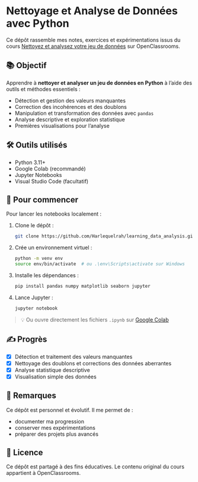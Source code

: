# Nettoyage et Analyse de Données avec Python

Ce dépôt rassemble mes notes, exercices et expérimentations issus du cours [Nettoyez et analysez votre jeu de données](https://openclassrooms.com/fr/courses/7410486-nettoyez-et-analysez-votre-jeu-de-donnees) sur OpenClassrooms.

## 📚 Objectif

Apprendre à **nettoyer et analyser un jeu de données en Python** à l’aide des outils et méthodes essentiels :
- Détection et gestion des valeurs manquantes
- Correction des incohérences et des doublons
- Manipulation et transformation des données avec `pandas`
- Analyse descriptive et exploration statistique
- Premières visualisations pour l’analyse

## 🛠️ Outils utilisés

- Python 3.11+
- Google Colab (recommandé)
- Jupyter Notebooks
- Visual Studio Code (facultatif)

## 🚀 Pour commencer

Pour lancer les notebooks localement :

1. Clone le dépôt :
   ```bash
   git clone https://github.com/Harlequelrah/learning_data_analysis.git
   ```
2. Crée un environnement virtuel :
   ```bash
   python -m venv env
   source env/bin/activate  # ou .\env\Scripts\activate sur Windows
   ```
3. Installe les dépendances :
   ```bash
   pip install pandas numpy matplotlib seaborn jupyter
   ```
4. Lance Jupyter :
   ```bash
   jupyter notebook
   ```
> 💡 Ou ouvre directement les fichiers `.ipynb` sur [Google Colab](https://colab.research.google.com/)

## ✍️ Progrès

- [x] Détection et traitement des valeurs manquantes
- [x] Nettoyage des doublons et corrections des données aberrantes
- [x] Analyse statistique descriptive
- [x] Visualisation simple des données

## 📌 Remarques

Ce dépôt est personnel et évolutif. Il me permet de :
- documenter ma progression
- conserver mes expérimentations
- préparer des projets plus avancés

## 📖 Licence

Ce dépôt est partagé à des fins éducatives. Le contenu original du cours appartient à OpenClassrooms.

